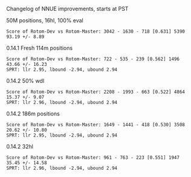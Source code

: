 Changelog of NNUE improvements, starts at PST

50M positions, 16hl, 100% eval
```
Score of Rotom-Dev vs Rotom-Master: 3042 - 1630 - 718 [0.631] 5390
93.19 +/- 8.89
```


0.14.1 Fresh 114m positions
```
Score of Rotom-Dev vs Rotom-Master: 722 - 535 - 239 [0.562] 1496
43.66 +/- 16.23
SPRT: llr 2.95, lbound -2.94, ubound 2.94
```


0.14.2 50% wdl
```
Score of Rotom-Dev vs Rotom-Master: 2208 - 1993 - 663 [0.522] 4864
15.37 +/- 9.07
SPRT: llr 2.96, lbound -2.94, ubound 2.94
```


0.14.2 186m positions
```
Score of Rotom-Dev vs Rotom-Master: 1649 - 1441 - 418 [0.530] 3508
20.62 +/- 10.80
SPRT: llr 2.95, lbound -2.94, ubound 2.94
```


0.14.2 32hl
```
Score of Rotom-Dev vs Rotom-Master: 961 - 763 - 223 [0.551] 1947
35.45 +/- 14.58
SPRT: llr 2.96, lbound -2.94, ubound 2.94
```